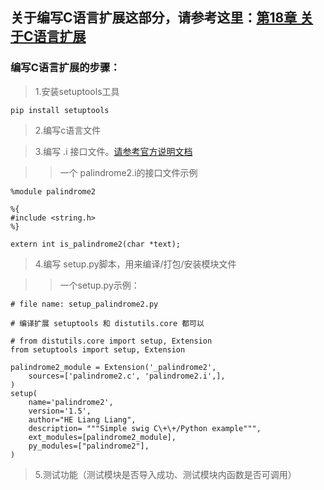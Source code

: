 ## 关于编写C语言扩展这部分，请参考这里：[第18章 关于C语言扩展](https://github.com/liangzai90/Liang_python_begin20191105/blob/master/chap18-%E7%A8%8B%E5%BA%8F%E6%89%93%E5%8C%85/chap18.2-%E7%BC%96%E8%AF%91%E6%89%A9%E5%B1%95.md)


### 编写C语言扩展的步骤：

> 1.安装setuptools工具
```
pip install setuptools
```

> 2.编写c语言文件

> 3.编写 .i 接口文件。[请参考官方说明文档](http://www.swig.org/Doc4.0/SWIGDocumentation.html#SWIG_nn9)

>> 一个 palindrome2.i的接口文件示例
```
%module palindrome2

%{
#include <string.h>
%}

extern int is_palindrome2(char *text);
```


> 4.编写 setup.py脚本，用来编译/打包/安装模块文件

>> 一个setup.py示例：
```
# file name: setup_palindrome2.py

# 编译扩展 setuptools 和 distutils.core 都可以

# from distutils.core import setup, Extension
from setuptools import setup, Extension

palindrome2_module = Extension('_palindrome2',
    sources=['palindrome2.c', 'palindrome2.i',],
)
setup(
    name='palindrome2',
    version='1.5',
    author="HE Liang Liang",
    description= """Simple swig C\+\+/Python example""",
    ext_modules=[palindrome2_module],
    py_modules=["palindrome2"],
)
```

> 5.测试功能（测试模块是否导入成功、测试模块内函数是否可调用）


